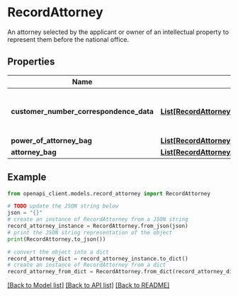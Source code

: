 # RecordAttorney

An attorney selected by the applicant or owner of an intellectual property to represent them before the national office.

## Properties

Name | Type | Description | Notes
------------ | ------------- | ------------- | -------------
**customer_number_correspondence_data** | [**List[RecordAttorneyCustomerNumberCorrespondenceDataInner]**](RecordAttorneyCustomerNumberCorrespondenceDataInner.md) | Correspondence address of the application inherited from the customer. | [optional] 
**power_of_attorney_bag** | [**List[RecordAttorneyPowerOfAttorneyBagInner]**](RecordAttorneyPowerOfAttorneyBagInner.md) |  | [optional] 
**attorney_bag** | [**List[RecordAttorneyAttorneyBagInner]**](RecordAttorneyAttorneyBagInner.md) |  | [optional] 

## Example

```python
from openapi_client.models.record_attorney import RecordAttorney

# TODO update the JSON string below
json = "{}"
# create an instance of RecordAttorney from a JSON string
record_attorney_instance = RecordAttorney.from_json(json)
# print the JSON string representation of the object
print(RecordAttorney.to_json())

# convert the object into a dict
record_attorney_dict = record_attorney_instance.to_dict()
# create an instance of RecordAttorney from a dict
record_attorney_from_dict = RecordAttorney.from_dict(record_attorney_dict)
```
[[Back to Model list]](../README.md#documentation-for-models) [[Back to API list]](../README.md#documentation-for-api-endpoints) [[Back to README]](../README.md)


